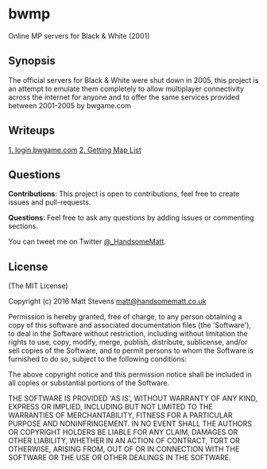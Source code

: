 # bwmp
Online MP servers for Black & White (2001) 

## Synopsis

The official servers for Black & White were shut down in 2005, this project is an attempt to emulate them completely
to allow multiplayer connectivity across the internet for anyone and
to offer the same services provided between 2001-2005 by bwgame.com

## Writeups

[1. login.bwgame.com](Writeups/1_login_bwgame_com.md)
[2. Getting Map List](Writeups/2_get_maplist.md)

## Questions

**Contributions**: This project is open to contributions, feel free to create issues and pull-requests.

**Questions**: Feel free to ask any questions by adding issues or commenting sections.

You can tweet me on Twitter [@_HandsomeMatt](https://twitter.com/_HandsomeMatt).

## License

(The MIT License)

Copyright (c) 2016 Matt Stevens <matt@handsomematt.co.uk>

Permission is hereby granted, free of charge, to any person obtaining a copy of this software and associated
documentation files (the 'Software'), to deal in the Software without restriction, including without limitation the
rights to use, copy, modify, merge, publish, distribute, sublicense, and/or sell copies of the Software, and to permit
persons to whom the Software is furnished to do so, subject to the following conditions:

The above copyright notice and this permission notice shall be included in all copies or substantial portions of the Software.

THE SOFTWARE IS PROVIDED 'AS IS', WITHOUT WARRANTY OF ANY KIND, EXPRESS OR IMPLIED, INCLUDING BUT NOT LIMITED TO THE WARRANTIES
OF MERCHANTABILITY, FITNESS FOR A PARTICULAR PURPOSE AND NONINFRINGEMENT. IN NO EVENT SHALL THE AUTHORS OR COPYRIGHT HOLDERS BE
LIABLE FOR ANY CLAIM, DAMAGES OR OTHER LIABILITY, WHETHER IN AN ACTION OF CONTRACT, TORT OR OTHERWISE, ARISING FROM, OUT OF OR
IN CONNECTION WITH THE SOFTWARE OR THE USE OR OTHER DEALINGS IN THE SOFTWARE.
